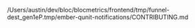 /Users/austin/dev/bloc/blocmetrics/frontend/tmp/funnel-dest_gen1eP.tmp/ember-qunit-notifications/CONTRIBUTING.md